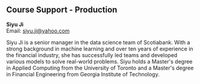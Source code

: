 ## Course Support - Production

**Siyu Ji**  
Email: siyu.ji@yahoo.com  

Siyu Ji is a senior manager in the data science team of Scotiabank. With a strong background in machine learning and over ten years of experience in the financial industry, she has successfully led teams and developed various models to solve real-world problems. Siyu holds a Master's degree in Applied Computing from the University of Toronto and a Master's degree in Financial Engineering from Georgia Institute of Technology.